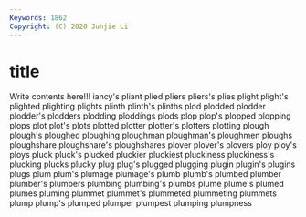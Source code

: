 ```yaml
---
Keywords: 1862
Copyright: (C) 2020 Junjie Li
---
```


# title

Write contents here!!!
iancy's 
pliant 
plied 
pliers 
pliers's 
plies
plight 
plight's 
plighted 
plighting 
plights 
plinth 
plinth's 
plinths 
plod 
plodded
plodder 
plodder's 
plodders 
plodding 
ploddings 
plods 
plop 
plop's 
plopped 
plopping
plops 
plot 
plot's 
plots 
plotted 
plotter 
plotter's 
plotters 
plotting 
plough
plough's 
ploughed 
ploughing 
ploughman 
ploughman's 
ploughmen 
ploughs 
ploughshare 
ploughshare's 
ploughshares
plover 
plover's 
plovers 
ploy 
ploy's 
ploys 
pluck 
pluck's 
plucked 
pluckier
pluckiest 
pluckiness 
pluckiness's 
plucking 
plucks 
plucky 
plug 
plug's 
plugged 
plugging
plugin 
plugin's 
plugins 
plugs 
plum 
plum's 
plumage 
plumage's 
plumb 
plumb's
plumbed 
plumber 
plumber's 
plumbers 
plumbing 
plumbing's 
plumbs 
plume 
plume's 
plumed
plumes 
pluming 
plummet 
plummet's 
plummeted 
plummeting 
plummets 
plump 
plump's 
plumped
plumper 
plumpest 
plumping 
plumpness 

